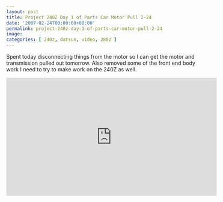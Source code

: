 ```yaml
---
layout: post
title: Project 240Z Day 1 of Parts Car Motor Pull 2-24
date: '2007-02-24T00:00:00+00:00'
permalink: project-240z-day-1-of-parts-car-motor-pull-2-24
image: 
categories: [ 240z, datsun, video, 280z ]
---
```

Spent today disconnecting things from the motor so I can get the motor and transmission pulled out tomorrow. Also removed some of the front end body work I need to try to make work on the 240Z as well.

<iframe width="560" height="315" src="https://www.youtube.com/embed/wg3TtYe1TEg?si=0iGqi7thqIaetijb" title="YouTube video player" frameborder="0" allow="accelerometer; autoplay; clipboard-write; encrypted-media; gyroscope; picture-in-picture; web-share" referrerpolicy="strict-origin-when-cross-origin" allowfullscreen></iframe>




